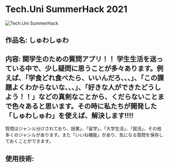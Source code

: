 # Tech.Uni SummerHack 2021 

![Tech.Uni SummerHack](https://user-images.githubusercontent.com/63713624/126744501-639e7f32-0ed9-48ff-91e1-2fdee17d7830.jpg)



## 作品名: しゅわしゅわ

## 内容: 関学生のための質問アプリ！！ 学生生活を送っている中で、少し疑問に思うことが多々あります。例えば、「学食どれ食べたら、いいんだろ、、、」、「この課題よくわからないな、、、」、「好きな人ができたどうしよう！！」などの真剣なことから、くだらないことまで色々あると思います。その時に私たちが開発した「しゅわしゅわ」を使えば、解決します!!!!
質問はジャンル分けされており、授業」、「留学」、「大学生活」、「就活」、その他多くのジャンルがあります。また「いいね機能」があり、気になる質問を保存しておくことができます。


## 使用技術: 

